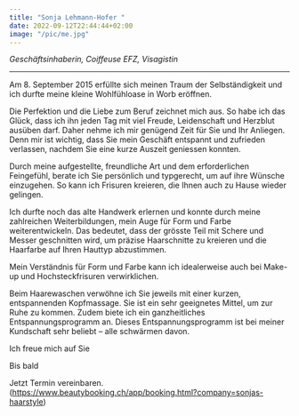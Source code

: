 ```yaml
---
title: "Sonja Lehmann-Hofer "
date: 2022-09-12T22:44:44+02:00
image: "/pic/me.jpg"
---
```



*Geschäftsinhaberin, Coiffeuse EFZ, Visagistin*

---
Am 8. September 2015 erfüllte sich meinen Traum der Selbständigkeit und ich durfte meine kleine Wohlfühloase in Worb eröffnen.



Die Perfektion und die Liebe zum Beruf zeichnet mich aus. So habe ich das Glück, dass ich ihn jeden Tag mit viel Freude, Leidenschaft und Herzblut ausüben darf. 
Daher nehme ich mir genügend Zeit für Sie und Ihr Anliegen. 
Denn mir ist wichtig, dass Sie mein Geschäft entspannt und zufrieden verlassen, nachdem Sie eine kurze Auszeit geniessen konnten.

Durch meine aufgestellte, freundliche Art und dem erforderlichen Feingefühl, berate ich Sie persönlich und typgerecht, um auf ihre Wünsche einzugehen. So kann ich Frisuren kreieren, die Ihnen auch zu Hause wieder gelingen.

Ich durfte noch das alte Handwerk erlernen und konnte durch meine zahlreichen Weiterbildungen, mein Auge für Form und Farbe weiterentwickeln.
Das bedeutet, dass der grösste Teil mit Schere und Messer geschnitten wird, um präzise Haarschnitte zu kreieren und die Haarfarbe auf Ihren Hauttyp abzustimmen.

Mein Verständnis für Form und Farbe kann ich idealerweise auch bei Make-up und Hochsteckfrisuren verwirklichen.

Beim Haarewaschen verwöhne ich Sie jeweils mit einer kurzen, entspannenden Kopfmassage.
Sie ist ein sehr geeignetes Mittel, um zur Ruhe zu kommen.
Zudem biete ich ein ganzheitliches Entspannungsprogramm an.
Dieses Entspannungsprogramm ist bei meiner Kundschaft sehr beliebt – alle schwärmen davon.

Ich freue mich auf Sie

Bis bald


Jetzt Termin vereinbaren.(https://www.beautybooking.ch/app/booking.html?company=sonjas-haarstyle)

